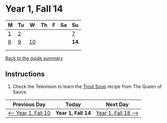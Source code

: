 # Year 1, Fall 14

| M                          | Tu                        | W                         | Th                        | F                         | Sa                        | Su                        |
| -------------------------- | ------------------------- | ------------------------- | ------------------------- |-------------------------- | ------------------------- | ------------------------- |
| [1](year-1-fall-1.md)      | [2](year-1-fall-2.md)     |                           |                           |                           |                           | [7](year-1-fall-7.md)     |
| [8](year-1-fall-8.md)      | [9](year-1-fall-9.md)     | [10](year-1-fall-10.md)   |                           |                           |                           | **14**                    |
|                            |                           |                           |                           |                           |                           |                           |
|                            |                           |                           |                           |                           |                           |                           |

[Back to the guide summary](readme.md)

## Instructions

1. Check the Television to learn the [Trout Soup](https://stardewvalleywiki.com/Trout_Soup) recipe from The Queen of Sauce.

| Previous Day                                | Today                 | Next Day                                    |
| ------------------------------------------- | --------------------- | ------------------------------------------- |
| [⟵ Year 1, Fall 10](year-1-fall-10.md)     | **Year 1, Fall 14**   | [Year 1, Fall 18 ⟶](year-1-fall-18.md)     |
